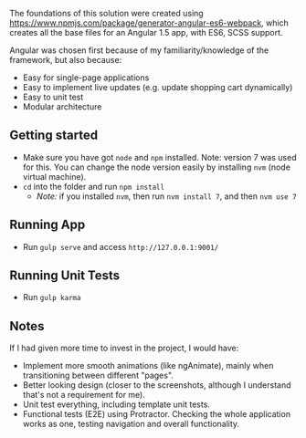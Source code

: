 The foundations of this solution were created using https://www.npmjs.com/package/generator-angular-es6-webpack, which creates all the base files for an Angular 1.5 app, with ES6, SCSS support.

Angular was chosen first because of my familiarity/knowledge of the framework, but also because:
 - Easy for single-page applications
 - Easy to implement live updates (e.g. update shopping cart dynamically)
 - Easy to unit test
 - Modular architecture

## Getting started
 - Make sure you have got `node` and `npm` installed. Note: version 7 was used for this. You can change the node version easily by installing `nvm` (node virtual machine).
 - `cd` into the folder and run `npm install`
   - *Note:* if you installed `nvm`, then run `nvm install 7`, and then `nvm use 7`

## Running App
 - Run `gulp serve` and access `http://127.0.0.1:9001/`

## Running Unit Tests
 - Run `gulp karma`

## Notes
If I had given more time to invest in the project, I would have:
 - Implement more smooth animations (like ngAnimate), mainly when transitioning between different "pages".
 - Better looking design (closer to the screenshots, although I understand that's not a requirement for me).
 - Unit test everything, including template unit tests.
 - Functional tests (E2E) using Protractor. Checking the whole application works as one, testing navigation and overall functionality.
